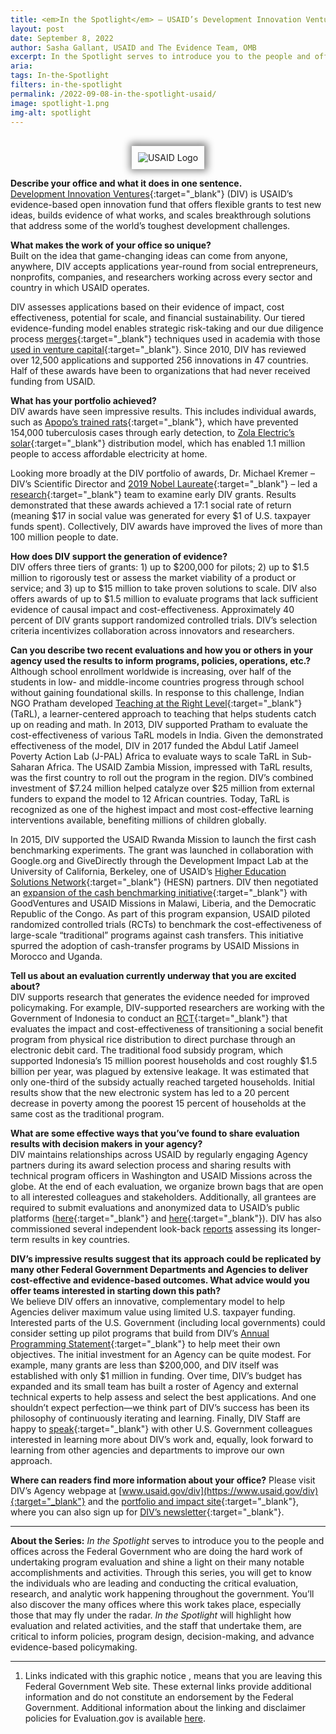 ```yaml
---
title: <em>In the Spotlight</em> – USAID’s Development Innovation Ventures
layout: post
date: September 8, 2022
author: Sasha Gallant, USAID and The Evidence Team, OMB
excerpt: In the Spotlight serves to introduce you to the people and offices across the Federal Government who are doing the hard work of undertaking program evaluation and shine a light on their many notable accomplishments and activities...
aria: 
tags: In-the-Spotlight
filters: in-the-spotlight
permalink: /2022-09-08-in-the-spotlight-usaid/
image: spotlight-1.png
img-alt: spotlight
---
```

<br>
<center><img src="{{site.baseurl}}/assets/images/agency-seals/USAID.png" alt="USAID Logo" class="spt-agny" style="box-shadow: 1px -1px 11px 4px rgb(0 0 0 / 47%); padding: 10px"></center>

**Describe your office and what it does in one sentence.**  
[Development Innovation Ventures](https://www.usaid.gov/div){:target="_blank"} (DIV) is USAID’s evidence-based open innovation fund that offers flexible grants to test new ideas, builds evidence of what works, and scales breakthrough solutions that address some of the world’s toughest development challenges. 

**What makes the work of your office so unique?**  
Built on the idea that game-changing ideas can come from anyone, anywhere, DIV accepts applications year-round from social entrepreneurs, nonprofits, companies, and researchers working across every sector and country in which USAID operates. 

DIV assesses applications based on their evidence of impact, cost effectiveness, potential for scale, and financial sustainability. Our tiered evidence-funding model enables strategic risk-taking and our due diligence process [merges](https://ssir.org/articles/entry/the_lean_startup_goes_to_washington){:target="_blank"} techniques used in academia with those [used in venture capital](https://foreignpolicy.com/2013/06/24/can-silicon-valley-save-the-world/){:target="_blank"}. Since 2010, DIV has reviewed over 12,500 applications and supported 256 innovations in 47 countries. Half of these awards have been to organizations that had never received funding from USAID. 

**What has your portfolio achieved?**  
DIV awards have seen impressive results. This includes individual awards, such as [Apopo’s trained rats](https://apopo.org/?v=7516fd43adaa){:target="_blank"}, which have prevented 154,000 tuberculosis cases through early detection, to [Zola Electric’s solar](https://zolaelectric.com/){:target="_blank"} distribution model, which has enabled 1.1 million people to access affordable electricity at home.

Looking more broadly at the DIV portfolio of awards, Dr. Michael Kremer – DIV’s Scientific Director and [2019 Nobel Laureate](https://www.nobelprize.org/prizes/economic-sciences/2019/press-release/){:target="_blank"} – led a [research](https://cpb-us-w2.wpmucdn.com/voices.uchicago.edu/dist/0/2830/files/2021/09/SROR-21.03.12_clean-3.pdf){:target="_blank"} team to examine early DIV grants. Results demonstrated that these awards achieved a 17:1 social rate of return (meaning $17 in social value was generated for every $1 of U.S. taxpayer funds spent). Collectively, DIV awards have improved the lives of more than 100 million people to date.


**How does DIV support the generation of evidence?**  
DIV offers three tiers of grants: 1) up to $200,000 for pilots; 2) up to $1.5 million to rigorously test or assess the market viability of a product or service; and 3) up to $15 million to take proven solutions to scale. DIV also offers awards of up to $1.5 million to evaluate programs that lack sufficient evidence of causal impact and cost-effectiveness. Approximately 40 percent of DIV grants support randomized controlled trials. DIV’s selection criteria incentivizes collaboration across innovators and researchers. 

**Can you describe two recent evaluations and how you or others in your agency used the results to inform programs, policies, operations, etc.?**  
Although school enrollment worldwide is increasing, over half of the students in low- and middle-income countries progress through school without gaining foundational skills. In response to this challenge, Indian NGO Pratham developed [Teaching at the Right Level](https://www.teachingattherightlevel.org/){:target="_blank"} (TaRL), a learner-centered approach to teaching that helps students catch up on reading and math. In 2013, DIV supported Pratham to evaluate the cost-effectiveness of various TaRL models in India. Given the demonstrated effectiveness of the model, DIV in 2017 funded the Abdul Latif Jameel Poverty Action Lab (J-PAL) Africa to evaluate ways to scale TaRL in Sub-Saharan Africa. The USAID Zambia Mission, impressed with TaRL results, was the first country to roll out the program in the region. DIV’s combined investment of $7.24 million helped catalyze over $25 million from external funders to expand the model to 12 African countries. Today, TaRL is recognized as one of the highest impact and most cost-effective learning interventions available, benefiting millions of children globally.

In 2015, DIV supported the USAID Rwanda Mission to launch the first cash benchmarking experiments. The grant was launched in collaboration with Google.org and GiveDirectly through the Development Impact Lab at the University of California, Berkeley, one of USAID’s [Higher Education Solutions Network](https://www.usaid.gov/research/hesn){:target="_blank"} (HESN) partners. DIV then negotiated an [expansion of the cash benchmarking initiative](https://www.nytimes.com/2018/09/11/opinion/is-cash-better-for-poor-people-than-conventional-foreign-aid.html){:target="_blank"} with GoodVentures and USAID Missions in Malawi, Liberia, and the Democratic Republic of the Congo. As part of this program expansion, USAID piloted randomized controlled trials (RCTs) to benchmark the cost-effectiveness of large-scale “traditional” programs against cash transfers. This initiative spurred the adoption of cash-transfer programs by USAID Missions in Morocco and Uganda.

**Tell us about an evaluation currently underway that you are excited about?**  
DIV supports research that generates the evidence needed for improved policymaking. For example, DIV-supported researchers are working with the Government of Indonesia to conduct an [RCT](https://divportal.usaid.gov/s/project/a0gt00000015gSjAAI/raskin-welfare-reform-transition-to-electronic-distribution){:target="_blank"} that evaluates the impact and cost-effectiveness of transitioning a social benefit program from physical rice distribution to direct purchase through an electronic debit card. The traditional food subsidy program, which supported Indonesia’s 15 million poorest households and cost roughly $1.5 billion per year, was plagued by extensive leakage. It was estimated that only one-third of the subsidy actually reached targeted households. Initial results show that the new electronic system has led to a 20 percent decrease in poverty among the poorest 15 percent of households at the same cost as the traditional program.

**What are some effective ways that you’ve found to share evaluation results with decision makers in your agency?**  
DIV maintains relationships across USAID by regularly engaging Agency partners during its award selection process and sharing results with technical program officers in Washington and USAID Missions across the globe. At the end of each evaluation, we organize brown bags that are open to all interested colleagues and stakeholders. Additionally, all grantees are required to submit evaluations and anonymized data to USAID’s public platforms ([here](https://dec.usaid.gov/dec/home/Default.aspx){:target="_blank"} and [here](https://data.usaid.gov/){:target="_blank"}). DIV has also commissioned several independent look-back <a href="https://usaidinnovation.my.salesforce.com/sfc/p/#t0000000TZKp/a/t0000002eELr/M1L3LM8Pi0Utc_UAymSixNvBQ4Fzglx2sUlCFNnmsrE" target="_blank">reports</a> assessing its longer-term results in key countries. 

**DIV’s impressive results suggest that its approach could be replicated by many other Federal Government Departments and Agencies to deliver cost-effective and evidence-based outcomes. What advice would you offer teams interested in starting down this path?**  
We believe DIV offers an innovative, complementary model to help Agencies deliver maximum value using limited U.S. taxpayer funding. Interested parts of the U.S. Government (including local governments) could consider setting up pilot programs that build from DIV’s [Annual Programming Statement](https://www.usaid.gov/div/aps){:target="_blank"} to help meet their own objectives. The initial investment for an Agency can be quite modest. For example, many grants are less than $200,000, and DIV itself was established with only $1 million in funding. Over time, DIV’s budget has expanded and its small team has built a roster of Agency and external technical experts to help assess and select the best applications. And one shouldn’t expect perfection—we think part of DIV’s success has been its philosophy of continuously iterating and learning. Finally, DIV Staff are happy to [speak](mailto:div@usaid.gov){:target="_blank"} with other U.S. Government colleagues interested in learning more about DIV’s work and, equally, look forward to learning from other agencies and departments to improve our own approach. 

**Where can readers find more information about your office?**
Please visit DIV’s Agency webpage at [www.usaid.gov/div](https://www.usaid.gov/div){:target="_blank"} and the [portfolio and impact site](https://divportal.usaid.gov/s/){:target="_blank"}, where you can also sign up for [DIV’s newsletter](https://content.govdelivery.com/accounts/USAIDHQ/bulletins/324ae68){:target="_blank"}.

<hr class="hr-spt margin-top-4">
<strong>About the Series:</strong> <em>In the Spotlight</em> serves to introduce you to the people and offices across the Federal Government who are doing the hard work of undertaking program evaluation and shine a light on their many notable accomplishments and activities. Through this series, you will get to know the individuals who are leading and conducting the critical evaluation, research, and analytic work happening throughout the government. You’ll also discover the many offices where this work takes place, especially those that may fly under the radar. <em>In the Spotlight</em> will highlight how evaluation and related activities, and the staff that undertake them, are critical to inform policies, program design, decision-making, and advance evidence-based policymaking.

<hr>

<div class="footnotes" role="doc-endnotes">
  <ol>
        <li id="fn:1" role="doc-endnote">
            <p>Links indicated with this graphic notice<span class="usa-link--external"></span> , means that you are leaving this Federal Government Web site. These external links provide additional information and do not constitute an endorsement by the Federal Government. Additional information about the linking and disclaimer policies for Evaluation.gov is available <a href="https://www.gsa.gov/website-information/website-policies" target="_blank" class="usa-link--external">here</a>.</p>
        </li>
  </ol>
</div>